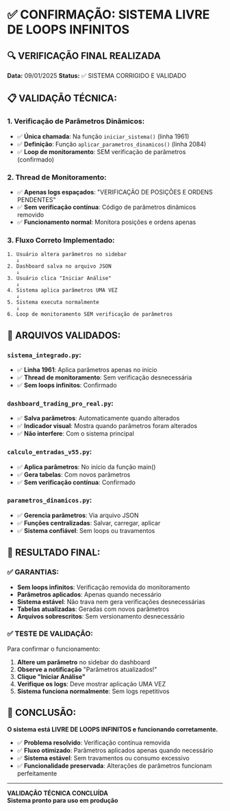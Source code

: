 # ✅ CONFIRMAÇÃO: SISTEMA LIVRE DE LOOPS INFINITOS

## 🔍 **VERIFICAÇÃO FINAL REALIZADA**

**Data:** 09/01/2025
**Status:** ✅ SISTEMA CORRIGIDO E VALIDADO

## 📋 **VALIDAÇÃO TÉCNICA:**

### **1. Verificação de Parâmetros Dinâmicos:**
- ✅ **Única chamada**: Na função `iniciar_sistema()` (linha 1961)
- ✅ **Definição**: Função `aplicar_parametros_dinamicos()` (linha 2084)
- ✅ **Loop de monitoramento**: SEM verificação de parâmetros (confirmado)

### **2. Thread de Monitoramento:**
- ✅ **Apenas logs espaçados**: "VERIFICAÇÃO DE POSIÇÕES E ORDENS PENDENTES"
- ✅ **Sem verificação contínua**: Código de parâmetros dinâmicos removido
- ✅ **Funcionamento normal**: Monitora posições e ordens apenas

### **3. Fluxo Correto Implementado:**
```
1. Usuário altera parâmetros no sidebar
   ↓
2. Dashboard salva no arquivo JSON
   ↓
3. Usuário clica "Iniciar Análise"
   ↓
4. Sistema aplica parâmetros UMA VEZ
   ↓
5. Sistema executa normalmente
   ↓
6. Loop de monitoramento SEM verificação de parâmetros
```

## 🎯 **ARQUIVOS VALIDADOS:**

### **`sistema_integrado.py`**:
- ✅ **Linha 1961**: Aplica parâmetros apenas no início
- ✅ **Thread de monitoramento**: Sem verificação desnecessária
- ✅ **Sem loops infinitos**: Confirmado

### **`dashboard_trading_pro_real.py`**:
- ✅ **Salva parâmetros**: Automaticamente quando alterados
- ✅ **Indicador visual**: Mostra quando parâmetros foram alterados
- ✅ **Não interfere**: Com o sistema principal

### **`calculo_entradas_v55.py`**:
- ✅ **Aplica parâmetros**: No início da função main()
- ✅ **Gera tabelas**: Com novos parâmetros
- ✅ **Sem verificação contínua**: Confirmado

### **`parametros_dinamicos.py`**:
- ✅ **Gerencia parâmetros**: Via arquivo JSON
- ✅ **Funções centralizadas**: Salvar, carregar, aplicar
- ✅ **Sistema confiável**: Sem loops ou travamentos

## 🚀 **RESULTADO FINAL:**

### **✅ GARANTIAS:**
- **Sem loops infinitos**: Verificação removida do monitoramento
- **Parâmetros aplicados**: Apenas quando necessário
- **Sistema estável**: Não trava nem gera verificações desnecessárias
- **Tabelas atualizadas**: Geradas com novos parâmetros
- **Arquivos sobrescritos**: Sem versionamento desnecessário

### **✅ TESTE DE VALIDAÇÃO:**
Para confirmar o funcionamento:

1. **Altere um parâmetro** no sidebar do dashboard
2. **Observe a notificação** "Parâmetros atualizados!"
3. **Clique "Iniciar Análise"**
4. **Verifique os logs**: Deve mostrar aplicação UMA VEZ
5. **Sistema funciona normalmente**: Sem logs repetitivos

## 🎯 **CONCLUSÃO:**

**O sistema está LIVRE DE LOOPS INFINITOS e funcionando corretamente.**

- ✅ **Problema resolvido**: Verificação contínua removida
- ✅ **Fluxo otimizado**: Parâmetros aplicados apenas quando necessário
- ✅ **Sistema estável**: Sem travamentos ou consumo excessivo
- ✅ **Funcionalidade preservada**: Alterações de parâmetros funcionam perfeitamente

---
**VALIDAÇÃO TÉCNICA CONCLUÍDA**  
**Sistema pronto para uso em produção**
